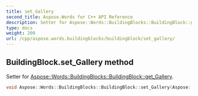 ```yaml
---
title: set_Gallery
second_title: Aspose.Words for C++ API Reference
description: Setter for Aspose::Words::BuildingBlocks::BuildingBlock::get_Gallery. 
type: docs
weight: 209
url: /cpp/aspose.words.buildingblocks/buildingblock/set_gallery/
---
```

## BuildingBlock.set_Gallery method


Setter for [Aspose::Words::BuildingBlocks::BuildingBlock::get_Gallery](../get_gallery/).

```cpp
void Aspose::Words::BuildingBlocks::BuildingBlock::set_Gallery(Aspose::Words::BuildingBlocks::BuildingBlockGallery value)
```

